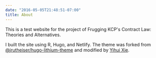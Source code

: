 ```yaml
---
date: "2016-05-05T21:48:51-07:00"
title: About
---
```


This is a test website for the project of Frugging KCP's Contract Law: Theories and Alternatives. 

I built the site using R, Hugo, and Netlify. The theme was forked from [@jrutheiser/hugo-lithium-theme](https://github.com/jrutheiser/hugo-lithium-theme) and modified by [Yihui Xie](https://github.com/yihui/hugo-lithium).
